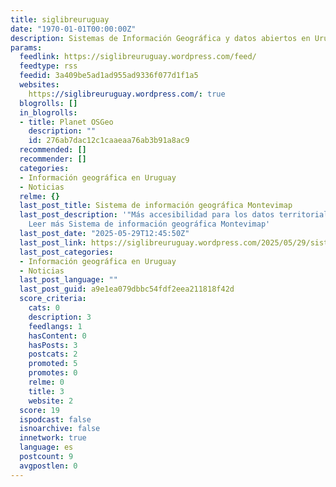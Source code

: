 ```yaml
---
title: siglibreuruguay
date: "1970-01-01T00:00:00Z"
description: Sistemas de Información Geográfica y datos abiertos en Uruguay
params:
  feedlink: https://siglibreuruguay.wordpress.com/feed/
  feedtype: rss
  feedid: 3a409be5ad1ad955ad9336f077d1f1a5
  websites:
    https://siglibreuruguay.wordpress.com/: true
  blogrolls: []
  in_blogrolls:
  - title: Planet OSGeo
    description: ""
    id: 276ab7dac12c1caaeaa76ab3b91a8ac9
  recommended: []
  recommender: []
  categories:
  - Información geográfica en Uruguay
  - Noticias
  relme: {}
  last_post_title: Sistema de información geográfica Montevimap
  last_post_description: '"Más accesibilidad para los datos territoriales de Montevideo"…
    Leer más Sistema de información geográfica Montevimap'
  last_post_date: "2025-05-29T12:45:50Z"
  last_post_link: https://siglibreuruguay.wordpress.com/2025/05/29/sistema-de-informacion-geografica-montevimap/
  last_post_categories:
  - Información geográfica en Uruguay
  - Noticias
  last_post_language: ""
  last_post_guid: a9e1ea079dbbc54fdf2eea211818f42d
  score_criteria:
    cats: 0
    description: 3
    feedlangs: 1
    hasContent: 0
    hasPosts: 3
    postcats: 2
    promoted: 5
    promotes: 0
    relme: 0
    title: 3
    website: 2
  score: 19
  ispodcast: false
  isnoarchive: false
  innetwork: true
  language: es
  postcount: 9
  avgpostlen: 0
---
```

